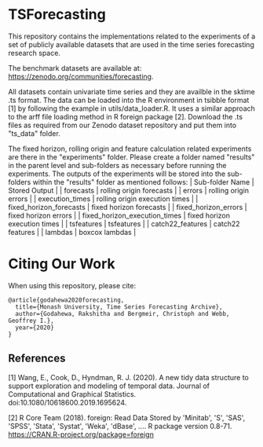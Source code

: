 # TSForecasting
This repository contains the implementations related to the experiments of a set of publicly available datasets that are used in the time series forecasting research space.

The benchmark datasets are available at: https://zenodo.org/communities/forecasting.

All datasets contain univariate time series and they are availble in the sktime .ts format. The data can be loaded into the R environment in tsibble format [1] by following the example in utils/data_loader.R. It uses a similar approach to the arff file loading method in R foreign package [2]. Download the .ts files as required from our Zenodo dataset repository and put them into "ts_data" folder.

The fixed horizon, rolling origin and feature calculation related experiments are there in the "experiments" folder. Please create a folder named "results" in the parent level and sub-folders as necessary before running the experiments. The outputs of the experiments will be stored into the sub-folders within the "results" folder as mentioned follows:
| Sub-folder Name | Stored Output | 
| forecasts | rolling origin forecasts |
| errors | rolling origin errors |
| execution_times | rolling origin execution times |
| fixed_horizon_forecasts | fixed horizon forecasts |
| fixed_horizon_errors | fixed horizon errors |
| fixed_horizon_execution_times | fixed horizon execution times |
| tsfeatures | tsfeatures |
| catch22_features | catch22 features |
| lambdas | boxcox lambdas |


# Citing Our Work
When using this repository, please cite:

```{r} 
@article{godahewa2020forecasting,
  title={Monash University, Time Series Forecasting Archive},
  author={Godahewa, Rakshitha and Bergmeir, Christoph and Webb, Geoffrey I.},
  year={2020}
}
```

## References
[1] Wang, E., Cook, D., Hyndman, R. J. (2020). A new tidy data structure to support exploration and modeling of temporal data. Journal of Computational and Graphical Statistics. doi:10.1080/10618600.2019.1695624.

[2] R Core Team (2018). foreign: Read Data Stored by 'Minitab', 'S', 'SAS', 'SPSS', 'Stata', 'Systat', 'Weka', 'dBase', .... R package version 0.8-71. https://CRAN.R-project.org/package=foreign

